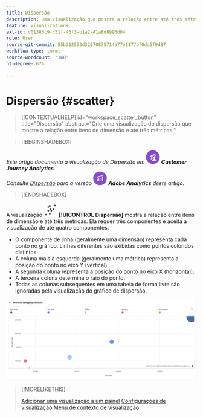 ```yaml
---
title: Dispersão
description: Uma visualização que mostra a relação entre até três métricas.
feature: Visualizations
exl-id: c01386c9-c51f-46f3-b1a2-41a8d8996d04
role: User
source-git-commit: 55b312552d32070875714a77e1177bf0da5f9d87
workflow-type: tm+mt
source-wordcount: '168'
ht-degree: 67%

---
```


# Dispersão {#scatter}

<!-- markdownlint-disable MD034 -->

>[!CONTEXTUALHELP]
>id="workspace_scatter_button"
>title="Dispersão"
>abstract="Crie uma visualização de dispersão que mostre a relação entre itens de dimensão e até três métricas."

<!-- markdownlint-enable MD034 -->


>[!BEGINSHADEBOX]

_Este artigo documenta a visualização de Dispersão em_ ![CustomerJourneyAnalytics](/help/assets/icons/CustomerJourneyAnalytics.svg) _**Customer Journey Analytics**._<br/>_Consulte [Dispersão](https://experienceleague.adobe.com/en/docs/analytics/analyze/analysis-workspace/visualizations/scatterplot) para a versão_ ![AdobeAnalytics](/help/assets/icons/AdobeAnalytics.svg) _**Adobe Analytics** deste artigo._

>[!ENDSHADEBOX]


A visualização ![DispersãoGráfico](/help/assets/icons/GraphScatter.svg) **[!UICONTROL Dispersão]** mostra a relação entre itens de dimensão e até três métricas. Ela requer três componentes e aceita a visualização de até quatro componentes.

* O componente de linha (geralmente uma dimensão) representa cada ponto no gráfico. Linhas diferentes são exibidas como pontos coloridos distintos.
* A coluna mais à esquerda (geralmente uma métrica) representa a posição do ponto no eixo Y (vertical).
* A segunda coluna representa a posição do ponto no eixo X (horizontal).
* A terceira coluna determina o raio do ponto.
* Todas as colunas subsequentes em uma tabela de forma livre são ignoradas pela visualização do gráfico de dispersão.

![Exemplo de gráfico de dispersão mostrando vários itens de dimensão ](assets/scatter.png)

>[!MORELIKETHIS]
>
>[Adicionar uma visualização a um painel](/help/analysis-workspace/visualizations/freeform-analysis-visualizations.md#add-visualizations-to-a-panel)
>[Configurações de visualização](/help/analysis-workspace/visualizations/freeform-analysis-visualizations.md#settings)
>[Menu de contexto de visualização](/help/analysis-workspace/visualizations/freeform-analysis-visualizations.md#context-menu)
>
